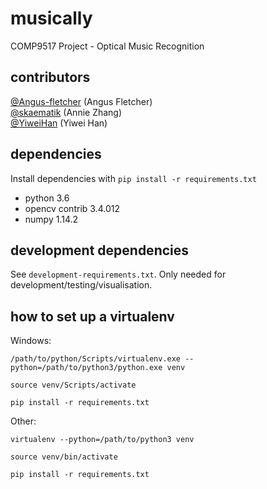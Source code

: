 # musically
COMP9517 Project - Optical Music Recognition

## contributors
[@Angus-fletcher](https://github.com/Angus-fletcher) (Angus Fletcher)<br>
[@skaematik](https://github.com/skaematik) (Annie Zhang)<br>
[@YiweiHan](https://github.com/YiweiHan) (Yiwei Han)

## dependencies
Install dependencies with `pip install -r requirements.txt`
- python 3.6
- opencv contrib 3.4.012
- numpy 1.14.2

## development dependencies
See `development-requirements.txt`. Only needed for development/testing/visualisation.

## how to set up a virtualenv
Windows:

`/path/to/python/Scripts/virtualenv.exe --python=/path/to/python3/python.exe venv`

`source venv/Scripts/activate`

`pip install -r requirements.txt`

Other:

`virtualenv --python=/path/to/python3 venv`

`source venv/bin/activate`

`pip install -r requirements.txt`

